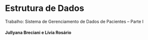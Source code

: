 # Estrutura de Dados
Trabalho: Sistema de Gerenciamento de Dados de Pacientes – Parte I
#### Jullyana Breciani e Lívia Rosário
